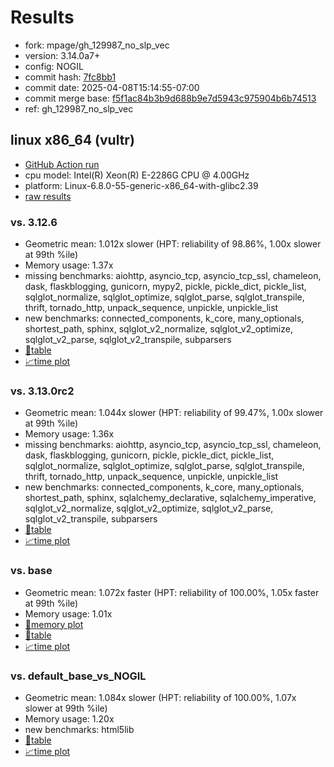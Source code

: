 # Results

- fork: mpage/gh_129987_no_slp_vec
- version: 3.14.0a7+
- config: NOGIL
- commit hash: [7fc8bb1](https://github.com/mpage/cpython/commit/7fc8bb1)
- commit date: 2025-04-08T15:14:55-07:00
- commit merge base: [f5f1ac84b3b9d688b9e7d5943c975904b6b74513](https://github.com/python/cpython/commit/f5f1ac84b3b9d688b9e7d5943c975904b6b74513)
- ref: gh_129987_no_slp_vec

## linux x86_64 (vultr)

- [GitHub Action run](https://github.com/facebookexperimental/free-threading-benchmarking/actions/runs/14344637393)
- cpu model: Intel(R) Xeon(R) E-2286G CPU @ 4.00GHz
- platform: Linux-6.8.0-55-generic-x86_64-with-glibc2.39
- [raw results](bm-20250408-vultr-x86_64-mpage-gh_129987_no_slp_vec-3.14.0a7%2B-7fc8bb1.json)

### vs. 3.12.6

- Geometric mean: 1.012x slower (HPT: reliability of 98.86%, 1.00x slower at 99th %ile)
- Memory usage: 1.37x
- missing benchmarks: aiohttp, asyncio_tcp, asyncio_tcp_ssl, chameleon, dask, flaskblogging, gunicorn, mypy2, pickle, pickle_dict, pickle_list, sqlglot_normalize, sqlglot_optimize, sqlglot_parse, sqlglot_transpile, thrift, tornado_http, unpack_sequence, unpickle, unpickle_list
- new benchmarks: connected_components, k_core, many_optionals, shortest_path, sphinx, sqlglot_v2_normalize, sqlglot_v2_optimize, sqlglot_v2_parse, sqlglot_v2_transpile, subparsers
- [📄table](bm-20250408-vultr-x86_64-mpage-gh_129987_no_slp_vec-3.14.0a7%2B-7fc8bb1-vs-3.12.6.md)
- [📈time plot](bm-20250408-vultr-x86_64-mpage-gh_129987_no_slp_vec-3.14.0a7%2B-7fc8bb1-vs-3.12.6.svg)

### vs. 3.13.0rc2

- Geometric mean: 1.044x slower (HPT: reliability of 99.47%, 1.00x slower at 99th %ile)
- Memory usage: 1.36x
- missing benchmarks: aiohttp, asyncio_tcp, asyncio_tcp_ssl, chameleon, dask, flaskblogging, gunicorn, pickle, pickle_dict, pickle_list, sqlglot_normalize, sqlglot_optimize, sqlglot_parse, sqlglot_transpile, thrift, tornado_http, unpack_sequence, unpickle, unpickle_list
- new benchmarks: connected_components, k_core, many_optionals, shortest_path, sphinx, sqlalchemy_declarative, sqlalchemy_imperative, sqlglot_v2_normalize, sqlglot_v2_optimize, sqlglot_v2_parse, sqlglot_v2_transpile, subparsers
- [📄table](bm-20250408-vultr-x86_64-mpage-gh_129987_no_slp_vec-3.14.0a7%2B-7fc8bb1-vs-3.13.0rc2.md)
- [📈time plot](bm-20250408-vultr-x86_64-mpage-gh_129987_no_slp_vec-3.14.0a7%2B-7fc8bb1-vs-3.13.0rc2.svg)

### vs. base

- Geometric mean: 1.072x faster (HPT: reliability of 100.00%, 1.05x faster at 99th %ile)
- Memory usage: 1.01x
- [🧠memory plot](bm-20250408-vultr-x86_64-mpage-gh_129987_no_slp_vec-3.14.0a7%2B-7fc8bb1-vs-base-mem.svg)
- [📄table](bm-20250408-vultr-x86_64-mpage-gh_129987_no_slp_vec-3.14.0a7%2B-7fc8bb1-vs-base.md)
- [📈time plot](bm-20250408-vultr-x86_64-mpage-gh_129987_no_slp_vec-3.14.0a7%2B-7fc8bb1-vs-base.svg)

### vs. default_base_vs_NOGIL

- Geometric mean: 1.084x slower (HPT: reliability of 100.00%, 1.07x slower at 99th %ile)
- Memory usage: 1.20x
- new benchmarks: html5lib
- [📄table](bm-20250408-vultr-x86_64-mpage-gh_129987_no_slp_vec-3.14.0a7%2B-7fc8bb1-vs-default_base_vs_NOGIL.md)
- [📈time plot](bm-20250408-vultr-x86_64-mpage-gh_129987_no_slp_vec-3.14.0a7%2B-7fc8bb1-vs-default_base_vs_NOGIL.svg)

